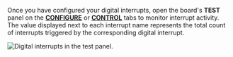 Once you have configured your digital interrupts, open the board's **TEST** panel on the [**CONFIGURE**](/configure/) or [**CONTROL**](/fleet/control/) tabs to monitor interrupt activity.
The value displayed next to each interrupt name represents the total count of interrupts triggered by the corresponding digital interrupt.

![Digital interrupts in the test panel.](/components/board/digital-interrupts-control-tab.png)

